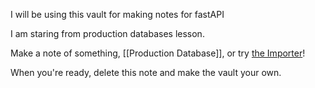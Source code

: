 I will be using this vault for making notes for fastAPI

I am staring from production databases lesson.

Make a note of something, [[Production Database]], or try [the Importer](https://help.obsidian.md/Plugins/Importer)!

When you're ready, delete this note and make the vault your own.